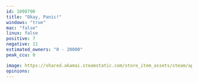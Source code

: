 ```yaml
---
id: 1098790
title: "Okay, Panic!"
windows: "true"
mac: "false"
linux: false
positive: 7
negative: 11
estimated_owners: "0 - 20000"
peak_ccu: 0

image: https://shared.akamai.steamstatic.com/store_item_assets/steam/apps/1098790/header.jpg?t=1562766978
opinions:
---
```

